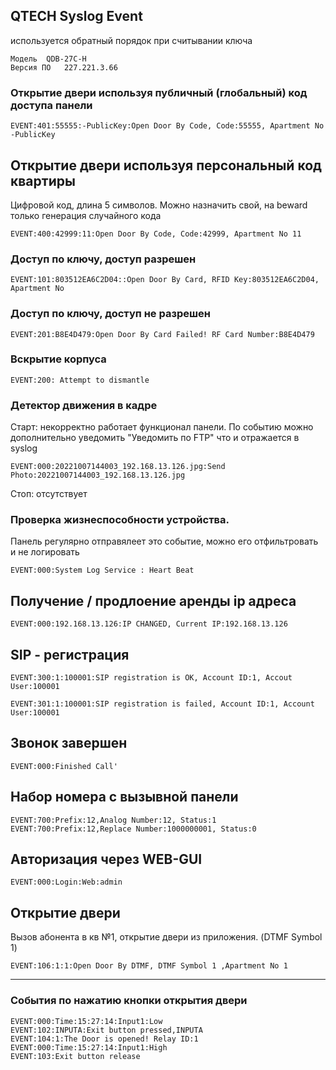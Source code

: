## QTECH Syslog Event

используется обратный порядок при считывании ключа

```
Модель	QDB-27C-H
Версия ПО	227.221.3.66
```

### Открытие двери используя публичный (глобальный) код доступа панели

```
EVENT:401:55555:-PublicKey:Open Door By Code, Code:55555, Apartment No -PublicKey
```

## Открытие двери используя персональный код квартиры
Цифровой код, длина 5 символов. Можно назначить свой, на beward только генерация случайного кода
```
EVENT:400:42999:11:Open Door By Code, Code:42999, Apartment No 11
```

### Доступ по ключу, доступ разрешен

```
EVENT:101:803512EA6C2D04::Open Door By Card, RFID Key:803512EA6C2D04, Apartment No
```

### Доступ по ключу, доступ не разрешен

```
EVENT:201:B8E4D479:Open Door By Card Failed! RF Card Number:B8E4D479
```

### Вскрытие корпуса

```
EVENT:200: Attempt to dismantle
```

### Детектор движения в кадре

Старт:
некорректно работает функционал панели.
По событию можно дополнительно уведомить "Уведомить по FTP" что и отражается в syslog

```
EVENT:000:20221007144003_192.168.13.126.jpg:Send Photo:20221007144003_192.168.13.126.jpg
```

Стоп: отсутствует

### Проверка жизнеспособности устройства.

Панель регулярно отправялеет это событие, можно его отфильтровать и не логировать

```
EVENT:000:System Log Service : Heart Beat
```

## Получение / продлоение аренды ip адреса
```
EVENT:000:192.168.13.126:IP CHANGED, Current IP:192.168.13.126
```

## SIP - регистрация
```
EVENT:300:1:100001:SIP registration is OK, Account ID:1, Accout User:100001
```
```
EVENT:301:1:100001:SIP registration is failed, Account ID:1, Account User:100001
```

## Звонок завершен
```
EVENT:000:Finished Call'
```

## Набор номера с вызывной панели

```
EVENT:700:Prefix:12,Analog Number:12, Status:1
EVENT:700:Prefix:12,Replace Number:1000000001, Status:0
```

## Авторизация через WEB-GUI
```
EVENT:000:Login:Web:admin
```
## Открытие двери 
Вызов абонента в кв №1, открытие двери из приложения. (DTMF Symbol 1)
```
EVENT:106:1:1:Open Door By DTMF, DTMF Symbol 1 ,Apartment No 1
```


---
### События по нажатию кнопки открытия двери
```
EVENT:000:Time:15:27:14:Input1:Low
EVENT:102:INPUTA:Exit button pressed,INPUTA
EVENT:104:1:The Door is opened! Relay ID:1
EVENT:000:Time:15:27:14:Input1:High
EVENT:103:Exit button release
```